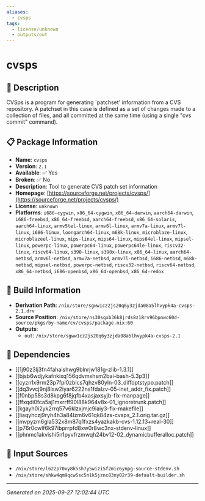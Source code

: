 ```yaml
---
aliases:
  - cvsps
tags:
  - license/unknown
  - outputs/out
---
```


# cvsps

## 📝 Description

CVSps is a program for generating `patchset' information from a
CVS repository.  A patchset in this case is defined as a set of
changes made to a collection of files, and all committed at the
same time (using a single "cvs commit" command).


## 📋 Package Information

- **Name**: `cvsps`
- **Version**: `2.1`
- **Available**: ✅ Yes
- **Broken**: ✅ No
- **Description**: Tool to generate CVS patch set information
- **Homepage**: [https://sourceforge.net/projects/cvsps/](https://sourceforge.net/projects/cvsps/)
- **License**: `unknown`
- **Platforms**: `i686-cygwin`, `x86_64-cygwin`, `x86_64-darwin`, `aarch64-darwin`, `i686-freebsd`, `x86_64-freebsd`, `aarch64-freebsd`, `x86_64-solaris`, `aarch64-linux`, `armv5tel-linux`, `armv6l-linux`, `armv7a-linux`, `armv7l-linux`, `i686-linux`, `loongarch64-linux`, `m68k-linux`, `microblaze-linux`, `microblazeel-linux`, `mips-linux`, `mips64-linux`, `mips64el-linux`, `mipsel-linux`, `powerpc-linux`, `powerpc64-linux`, `powerpc64le-linux`, `riscv32-linux`, `riscv64-linux`, `s390-linux`, `s390x-linux`, `x86_64-linux`, `aarch64-netbsd`, `armv6l-netbsd`, `armv7a-netbsd`, `armv7l-netbsd`, `i686-netbsd`, `m68k-netbsd`, `mipsel-netbsd`, `powerpc-netbsd`, `riscv32-netbsd`, `riscv64-netbsd`, `x86_64-netbsd`, `i686-openbsd`, `x86_64-openbsd`, `x86_64-redox`

## 🔧 Build Information

- **Derivation Path**: `/nix/store/sgww1cz2js20q6y3zjda08a5lhvypk4a-cvsps-2.1.drv`
- **Source Position**: `/nix/store/ns30sqxb36k8jrds8z18rv96bpnwc60d-source/pkgs/by-name/cv/cvsps/package.nix:60`
- **Outputs**:
  - `out`:  `/nix/store/sgww1cz2js20q6y3zjda08a5lhvypk4a-cvsps-2.1`

## 🔗 Dependencies

- [[1j90z3lj3fn4fahaishwg9blnrjw181g-zlib-1.3.1]]
- [[bjsb6wdjykafnkixq156qdvmxhsm2bai-bash-5.3p3]]
- [[cyzn1x9rm23p7fpl0zblcs7qhzv80yln-03_diffoptstypo.patch]]
- [[dq3vvcj9nj8lsw2iyar6222ns1fdalzv-05-inet_addr_fix.patch]]
- [[f0nbp58s3d8kpg6f8jqfb4xasjaxsyjb-fix-manpage]]
- [[ffxqdi0fca5aj1mxrrff90l88k964v8x-01_ignoretrunk.patch]]
- [[kgayh0i2yk2rrq57v6klzxjmjc9iaiy3-fix-makefile]]
- [[liaqyhczj9ryh4h3a84lzm6v61qk84zs-cvsps_2.1.orig.tar.gz]]
- [[mvpyzm6gla532x8m87q1fxzs4yazkakb-cvs-1.12.13+real-30]]
- [[p76r0cwlf6k97ibprrpfd8xw0r8wc3nx-stdenv-linux]]
- [[phnmc1akvishi5n1pyvfrzmwqh24bv12-02_dynamicbufferalloc.patch]]

## 📁 Input Sources

- `/nix/store/l622p70vy8k5sh7y5wizi5f2mic6ynpg-source-stdenv.sh`
- `/nix/store/shkw4qm9qcw5sc5n1k5jznc83ny02r39-default-builder.sh`

---
*Generated on 2025-09-27 12:02:44 UTC*
